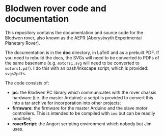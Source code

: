 # Blodwen rover code and documentation
This repository contains the documentation and source code for the
Blodwen rover, also known as the AEPR (Aberystwyth Experimental
Planetary Rover).

The documentation is in the **doc** directory, in LaTeX and as
a prebuilt PDF. If you need to rebuild the docs, the SVGs will
need to be converted to PDFs of the same basename (e.g. 
```motors1.svg``` will need to be converted to ```motors1.pdf```).
I do this with an bash/Inkscape script, which is provided: 
```svgs2pdfs```.

The code consists of:
* **pc**: the Blodwen PC library which communicates with the rover chassis
hardware (i.e. the master Arduino): a script is provided to convert this into a tar archive for incorporation into other projects;
* **firmware**: the firmware for the master Arduino and the slave motor controllers. This is intended to be compiled with ```ino``` but can be readily modified;
* **roverScript**: the Angort scripting environment which nobody but Jim uses.

